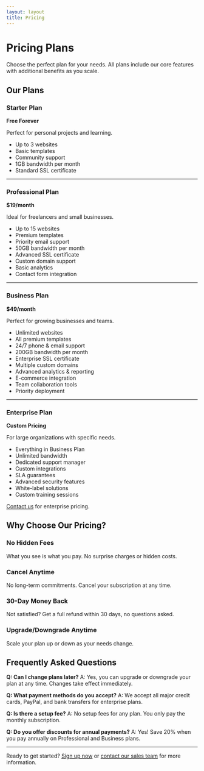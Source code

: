 ```yaml
---
layout: layout
title: Pricing
---
```


# Pricing Plans

Choose the perfect plan for your needs. All plans include our core features with additional benefits as you scale.

## Our Plans

### Starter Plan

**Free Forever**

Perfect for personal projects and learning.

- Up to 3 websites
- Basic templates
- Community support
- 1GB bandwidth per month
- Standard SSL certificate

---

### Professional Plan

**$19/month**

Ideal for freelancers and small businesses.

- Up to 15 websites
- Premium templates
- Priority email support
- 50GB bandwidth per month
- Advanced SSL certificate
- Custom domain support
- Basic analytics
- Contact form integration

---

### Business Plan

**$49/month**

Perfect for growing businesses and teams.

- Unlimited websites
- All premium templates
- 24/7 phone & email support
- 200GB bandwidth per month
- Enterprise SSL certificate
- Multiple custom domains
- Advanced analytics & reporting
- E-commerce integration
- Team collaboration tools
- Priority deployment

---

### Enterprise Plan

**Custom Pricing**

For large organizations with specific needs.

- Everything in Business Plan
- Unlimited bandwidth
- Dedicated support manager
- Custom integrations
- SLA guarantees
- Advanced security features
- White-label solutions
- Custom training sessions

[Contact us](mailto:sales@staticsite.example) for enterprise pricing.

## Why Choose Our Pricing?

### No Hidden Fees

What you see is what you pay. No surprise charges or hidden costs.

### Cancel Anytime

No long-term commitments. Cancel your subscription at any time.

### 30-Day Money Back

Not satisfied? Get a full refund within 30 days, no questions asked.

### Upgrade/Downgrade Anytime

Scale your plan up or down as your needs change.

## Frequently Asked Questions

**Q: Can I change plans later?**
A: Yes, you can upgrade or downgrade your plan at any time. Changes take effect immediately.

**Q: What payment methods do you accept?**
A: We accept all major credit cards, PayPal, and bank transfers for enterprise plans.

**Q: Is there a setup fee?**
A: No setup fees for any plan. You only pay the monthly subscription.

**Q: Do you offer discounts for annual payments?**
A: Yes! Save 20% when you pay annually on Professional and Business plans.

---

Ready to get started? [Sign up now](/signup) or [contact our sales team](mailto:sales@staticsite.example) for more information.

